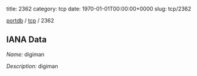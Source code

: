 title: 2362
category: tcp
date: 1970-01-01T00:00:00+0000
slug: tcp/2362

[portdb](/) / [tcp](/category/tcp.html) / 2362


## IANA Data

_Name:_ digiman

_Description:_ digiman

